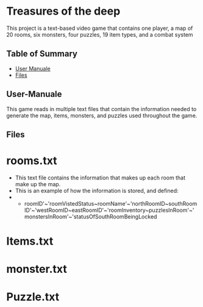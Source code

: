 # Treasures of the deep
This project is a text-based video game that contains one player, a map of 20 rooms, six monsters, four puzzles, 19 item types, and a combat system

## Table of Summary
- [User Manuale](#user-manuale)
- [Files](#files)

## User-Manuale
This game reads in multiple text files that contain the information needed to generate the map, items, monsters, and puzzles used throughout the game.

## Files

# rooms.txt
 - This text file contains the information that makes up each room that make up the map.
 - This is an example of how the information is stored, and defined:
 - - roomID'~'roomVistedStatus~roomName'~'northRoomID~southRoomID'~'westRoomID~eastRoomID'~'roomInventory~puzzlesInRoom'~'monstersInRoom'~'statusOfSouthRoomBeingLocked
# Items.txt
# monster.txt
# Puzzle.txt


